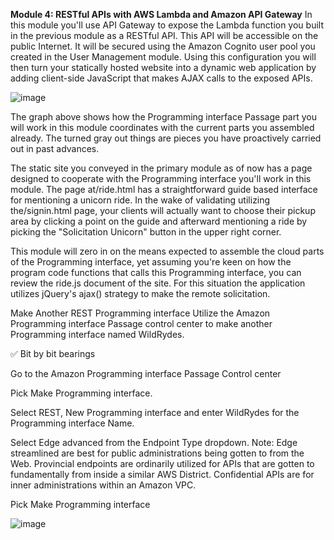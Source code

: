 **Module 4: RESTful APIs with AWS Lambda and Amazon API Gateway** In this module you'll use API Gateway to expose the Lambda function you built in the previous module as a RESTful API. This API will be accessible on the public Internet. It will be secured using the Amazon Cognito user pool you created in the User Management module. Using this configuration you will then turn your statically hosted website into a dynamic web application by adding client-side JavaScript that makes AJAX calls to the exposed APIs.

![image](https://github.com/user-attachments/assets/93dcea89-15ce-462d-b35b-1fb6c93e951c)

The graph above shows how the Programming interface Passage part you will work in this module coordinates with the current parts you assembled already. The turned gray out things are pieces you have proactively carried out in past advances.

The static site you conveyed in the primary module as of now has a page designed to cooperate with the Programming interface you'll work in this module. The page at/ride.html has a straightforward guide based interface for mentioning a unicorn ride. In the wake of validating utilizing the/signin.html page, your clients will actually want to choose their pickup area by clicking a point on the guide and afterward mentioning a ride by picking the "Solicitation Unicorn" button in the upper right corner.

This module will zero in on the means expected to assemble the cloud parts of the Programming interface, yet assuming you're keen on how the program code functions that calls this Programming interface, you can review the ride.js document of the site. For this situation the application utilizes jQuery's ajax() strategy to make the remote solicitation.

Make Another REST Programming interface Utilize the Amazon Programming interface Passage control center to make another Programming interface named WildRydes.

✅ Bit by bit bearings

Go to the Amazon Programming interface Passage Control center

Pick Make Programming interface.

Select REST, New Programming interface and enter WildRydes for the Programming interface Name.

Select Edge advanced from the Endpoint Type dropdown. Note: Edge streamlined are best for public administrations being gotten to from the Web. Provincial endpoints are ordinarily utilized for APIs that are gotten to fundamentally from inside a similar AWS District. Confidential APIs are for inner administrations within an Amazon VPC.

Pick Make Programming interface

![image](https://github.com/user-attachments/assets/c2754fc9-3216-45bf-a246-ceec7691cfc1)

